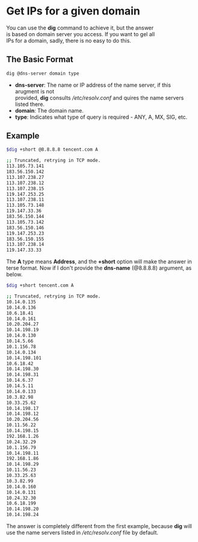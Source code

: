 # Get IPs for a given domain

You can use the **dig** command to achieve it, but the answer   
is based on domain server you access. If you want to gel all   
IPs for a domain, sadly, there is no easy to do this.

## The Basic Format 

```bash
dig @dns-server domain type
```
- **dns-server**: The name or IP address of the name server, if this arugment is not   
provided, **dig** consults */etc/resolv.conf* and quires the name servers listed there.
- **domain**: The domain name.
- **type**: Indicates what type of query is required - ANY, A, MX, SIG, etc.

## Example

```bash
$dig +short @8.8.8.8 tencent.com A

;; Truncated, retrying in TCP mode.
113.105.73.141
183.56.150.142
113.107.238.27
113.107.238.12
113.107.238.15
119.147.253.25
113.107.238.11
113.105.73.148
119.147.33.36
183.56.150.144
113.105.73.142
183.56.150.146
119.147.253.23
183.56.150.155
113.107.238.14
119.147.33.33
```

The **A** type means **Address**, and the **+short** option will make the answer in   
terse format. Now if I don't provide the **dns-name** (@8.8.8.8) argument, as below.

```bash
$dig +short tencent.com A

;; Truncated, retrying in TCP mode.
10.14.0.135
10.14.0.136
10.6.18.41
10.14.0.161
10.20.204.27
10.14.198.19
10.14.0.130
10.14.5.66
10.1.156.78
10.14.0.134
10.14.198.101
10.6.18.42
10.14.198.30
10.14.198.31
10.14.6.37
10.14.5.11
10.14.0.133
10.3.82.98
10.33.25.62
10.14.198.17
10.14.198.12
10.20.204.56
10.11.56.22
10.14.198.15
192.168.1.26
10.24.32.29
10.1.156.79
10.14.198.11
192.168.1.86
10.14.198.29
10.11.56.23
10.33.25.63
10.3.82.99
10.14.0.160
10.14.0.131
10.24.32.30
10.6.18.199
10.14.198.20
10.14.198.24
```

The answer is completely different from the first example, because **dig** will    
use the name servers listed in */etc/resolv.conf* file by default.
